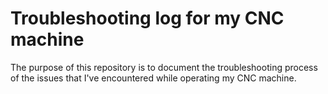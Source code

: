 # Troubleshooting log for my CNC machine

The purpose of this repository is to document the troubleshooting process of the issues that I've encountered while operating my CNC machine.

